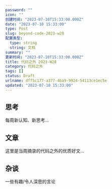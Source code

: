 ```yaml
---
password: ""
icon: ""
创建时间: "2023-07-10T15:33:00.000Z"
date: "2023-07-10 15:33:00"
type: Post
slug: beyond-code-2023-w28
配置类型:
  type: string
  string: 文档
summary: ""
更新时间: "2023-07-10T15:33:00.000Z"
title: 代码之外 2023-W28
category: 代码之外
tags: []
status: Draft
urlname: dff5c177-a377-4ba9-9924-54113ce1ec5e
updated: "2023-07-10 15:33:00"
---
```


## 思考

每周新认知、新思考…

## 文章

这里是当周摘录的代码之外的优质好文…

## 杂谈

一些有趣/令人深思的言论
